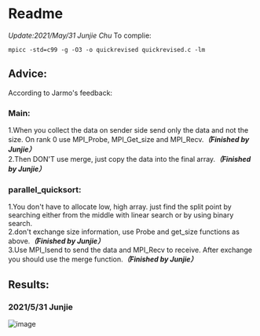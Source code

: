 # Readme
*Update:2021/May/31 Junjie Chu*
To complie:  
```
mpicc -std=c99 -g -O3 -o quickrevised quickrevised.c -lm
```
## Advice:
According to Jarmo's feedback:  
### Main: 
1.When you collect the data on sender side send only the data and not the size. On rank 0 use MPI_Probe, MPI_Get_size and MPI_Recv.***（Finished by Junjie）***     
2.Then DON'T use merge, just copy the data into the final array.***（Finished by Junjie）***   
### parallel_quicksort: 
1.You don't have to allocate low, high array. just find the split point by searching either from the middle with linear search or by using binary search.   
2.don't exchange size information, use Probe and get_size functions as above.***（Finished by Junjie）***   
3.Use MPI_Isend to send the data and MPI_Recv to receive. After exchange you should use the merge function.***（Finished by Junjie）***   

## Results:
### 2021/5/31 Junjie
![image](https://user-images.githubusercontent.com/65893273/120116501-0e6cf980-c1bb-11eb-9a48-b47b10d7f0bb.png)  
